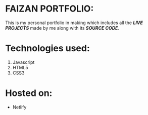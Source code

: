 # **FAIZAN PORTFOLIO**:
This is my personal portfolio in making which includes all the ***LIVE PROJECTS*** made by me along with its ***SOURCE CODE***.

   

# **Technologies used:**
   1.  Javascript
   2.  HTML5
   3.  CSS3

# **Hosted on:**
  *  Netlify
